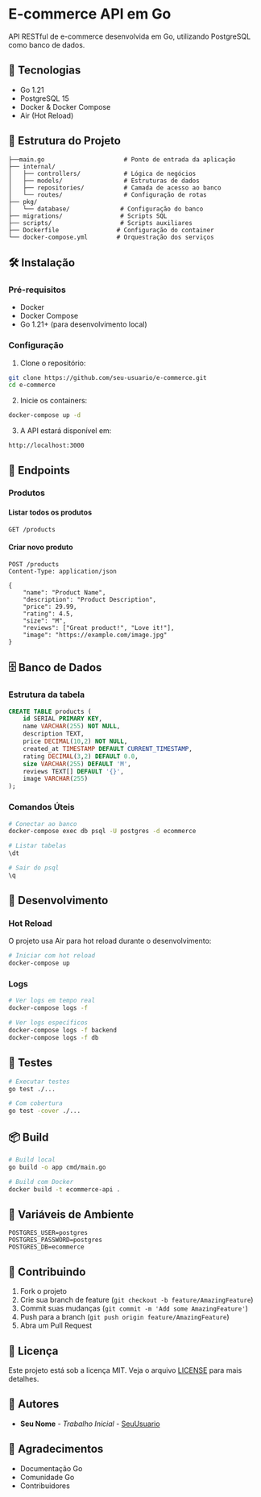 # E-commerce API em Go

API RESTful de e-commerce desenvolvida em Go, utilizando PostgreSQL como banco de dados.

## 🚀 Tecnologias

- Go 1.21
- PostgreSQL 15
- Docker & Docker Compose
- Air (Hot Reload)

## 📁 Estrutura do Projeto

```
├──main.go                      # Ponto de entrada da aplicação
├── internal/
│   ├── controllers/            # Lógica de negócios
│   ├── models/                 # Estruturas de dados
│   ├── repositories/           # Camada de acesso ao banco
│   └── routes/                 # Configuração de rotas
├── pkg/
│   └── database/              # Configuração do banco
├── migrations/                # Scripts SQL
├── scripts/                   # Scripts auxiliares
├── Dockerfile                # Configuração do container
└── docker-compose.yml        # Orquestração dos serviços
```

## 🛠️ Instalação

### Pré-requisitos

- Docker
- Docker Compose
- Go 1.21+ (para desenvolvimento local)

### Configuração

1. Clone o repositório:
```bash
git clone https://github.com/seu-usuario/e-commerce.git
cd e-commerce
```

2. Inicie os containers:
```bash
docker-compose up -d
```

3. A API estará disponível em:
```
http://localhost:3000
```

## 📡 Endpoints

### Produtos

#### Listar todos os produtos
```http
GET /products
```

#### Criar novo produto
```http
POST /products
Content-Type: application/json

{
    "name": "Product Name",
    "description": "Product Description",
    "price": 29.99,
    "rating": 4.5,
    "size": "M",
    "reviews": ["Great product!", "Love it!"],
    "image": "https://example.com/image.jpg"
}
```

## 🗄️ Banco de Dados

### Estrutura da tabela

```sql
CREATE TABLE products (
    id SERIAL PRIMARY KEY,
    name VARCHAR(255) NOT NULL,
    description TEXT,
    price DECIMAL(10,2) NOT NULL,
    created_at TIMESTAMP DEFAULT CURRENT_TIMESTAMP,
    rating DECIMAL(3,2) DEFAULT 0.0,
    size VARCHAR(255) DEFAULT 'M',
    reviews TEXT[] DEFAULT '{}',
    image VARCHAR(255)
);
```

### Comandos Úteis

```bash
# Conectar ao banco
docker-compose exec db psql -U postgres -d ecommerce

# Listar tabelas
\dt

# Sair do psql
\q
```

## 🔧 Desenvolvimento

### Hot Reload

O projeto usa Air para hot reload durante o desenvolvimento:

```bash
# Iniciar com hot reload
docker-compose up
```

### Logs

```bash
# Ver logs em tempo real
docker-compose logs -f

# Ver logs específicos
docker-compose logs -f backend
docker-compose logs -f db
```

## 🧪 Testes

```bash
# Executar testes
go test ./...

# Com cobertura
go test -cover ./...
```

## 📦 Build

```bash
# Build local
go build -o app cmd/main.go

# Build com Docker
docker build -t ecommerce-api .
```

## 🔐 Variáveis de Ambiente

```env
POSTGRES_USER=postgres
POSTGRES_PASSWORD=postgres
POSTGRES_DB=ecommerce
```

## 🤝 Contribuindo

1. Fork o projeto
2. Crie sua branch de feature (`git checkout -b feature/AmazingFeature`)
3. Commit suas mudanças (`git commit -m 'Add some AmazingFeature'`)
4. Push para a branch (`git push origin feature/AmazingFeature`)
5. Abra um Pull Request

## 📝 Licença

Este projeto está sob a licença MIT. Veja o arquivo [LICENSE](LICENSE) para mais detalhes.

## 👥 Autores

* **Seu Nome** - *Trabalho Inicial* - [SeuUsuario](https://github.com/SeuUsuario)

## 🎉 Agradecimentos

* Documentação Go
* Comunidade Go
* Contribuidores